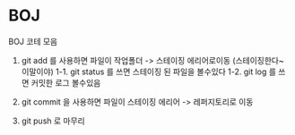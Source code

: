 # BOJ
BOJ 코테 모음


1. git add 를 사용하면 파일이 작업폴더 -> 스테이징 에리어로이동 (스테이징한다~이말이야)
1-1. git status 를 쓰면 스테이징 된 파일을 볼수있다
1-2. git log 를 쓰면 커밋한 로그 볼수있음 

2. git commit 을 사용하면 파일이 스테이징 에리어 -> 레퍼지토리로 이동 


3. git push 로 마무리
